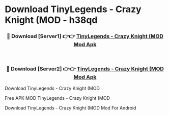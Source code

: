 # Download TinyLegends - Crazy Knight (MOD - h38qd



<div align="center">
<h3>🔴 Download [Server1] 👉👉 <a href="https://momento.my/?title=TinyLegends_-_Crazy_Knight_(MOD">TinyLegends - Crazy Knight (MOD Mod Apk</a></h3><br>

<h3>🔴 Download [Server2] 👉👉 <a href="https://momento.my/?title=TinyLegends_-_Crazy_Knight_(MOD">TinyLegends - Crazy Knight (MOD Mod Apk</a></h3>
</div>



Download TinyLegends - Crazy Knight (MOD 

Free APK MOD TinyLegends - Crazy Knight (MOD 

Download TinyLegends - Crazy Knight (MOD Mod For Android
